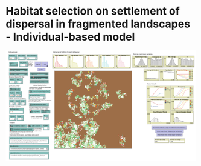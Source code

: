# Habitat selection on settlement of dispersal in fragmented landscapes - Individual-based model

![alt text](https://github.com/erikagarcez/habitatselectiondispersal/blob/main/model_interface.png?raw=true)


